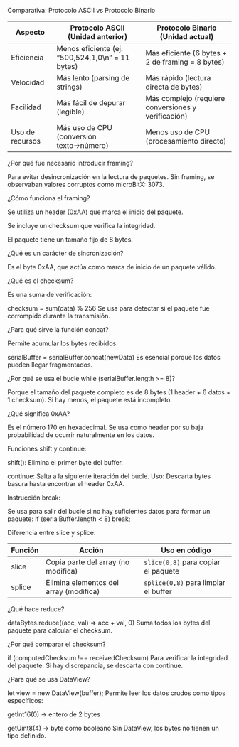 Comparativa: Protocolo ASCII vs Protocolo Binario

| Aspecto         | Protocolo ASCII (Unidad anterior)                | Protocolo Binario (Unidad actual)                   |
| --------------- | ------------------------------------------------ | --------------------------------------------------- |
| Eficiencia      | Menos eficiente (ej: “500,524,1,0\n” = 11 bytes) | Más eficiente (6 bytes + 2 de framing = 8 bytes)    |
| Velocidad       | Más lento (parsing de strings)                   | Más rápido (lectura directa de bytes)               |
| Facilidad       | Más fácil de depurar (legible)                   | Más complejo (requiere conversiones y verificación) |
| Uso de recursos | Más uso de CPU (conversión texto→número)         | Menos uso de CPU (procesamiento directo)            |


¿Por qué fue necesario introducir framing?

Para evitar desincronización en la lectura de paquetes. Sin framing, se observaban valores corruptos como microBitX: 3073.

¿Cómo funciona el framing?

Se utiliza un header (0xAA) que marca el inicio del paquete.

Se incluye un checksum que verifica la integridad.

El paquete tiene un tamaño fijo de 8 bytes.

¿Qué es un carácter de sincronización?

Es el byte 0xAA, que actúa como marca de inicio de un paquete válido.

¿Qué es el checksum?

Es una suma de verificación:

checksum = sum(data) % 256
Se usa para detectar si el paquete fue corrompido durante la transmisión.

¿Para qué sirve la función concat?

Permite acumular los bytes recibidos:

serialBuffer = serialBuffer.concat(newData)
Es esencial porque los datos pueden llegar fragmentados.

¿Por qué se usa el bucle while (serialBuffer.length >= 8)?

Porque el tamaño del paquete completo es de 8 bytes (1 header + 6 datos + 1 checksum). Si hay menos, el paquete está incompleto.

¿Qué significa 0xAA?

Es el número 170 en hexadecimal. Se usa como header por su baja probabilidad de ocurrir naturalmente en los datos.

Funciones shift y continue:

shift(): Elimina el primer byte del buffer.

continue: Salta a la siguiente iteración del bucle.
Uso: Descarta bytes basura hasta encontrar el header 0xAA.

Instrucción break:

Se usa para salir del bucle si no hay suficientes datos para formar un paquete:
if (serialBuffer.length < 8) break;

Diferencia entre slice y splice:

| Función | Acción                                 | Uso en código                        |
| ------- | -------------------------------------- | ------------------------------------ |
| slice   | Copia parte del array (no modifica)    | `slice(0,8)` para copiar el paquete  |
| splice  | Elimina elementos del array (modifica) | `splice(0,8)` para limpiar el buffer |


¿Qué hace reduce?

dataBytes.reduce((acc, val) => acc + val, 0)
Suma todos los bytes del paquete para calcular el checksum.

¿Por qué comparar el checksum?

if (computedChecksum !== receivedChecksum)
Para verificar la integridad del paquete. Si hay discrepancia, se descarta con continue.

¿Para qué se usa DataView?

let view = new DataView(buffer);
Permite leer los datos crudos como tipos específicos:

getInt16(0) → entero de 2 bytes

getUint8(4) → byte como booleano
Sin DataView, los bytes no tienen un tipo definido.












































